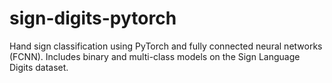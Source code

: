 # sign-digits-pytorch
 Hand sign classification using PyTorch and fully connected neural networks (FCNN). Includes binary and multi-class models on the Sign Language Digits dataset.
